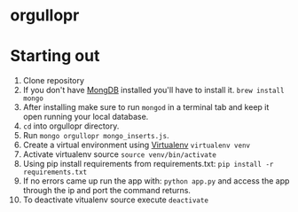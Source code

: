 orgullopr
=========

# Starting out
1. Clone repository
2. If you don't have [MongDB](http://mongodb.org) installed you'll have to install it. `brew install mongo`
3. After installing make sure to run `mongod` in a terminal tab and keep it open running your local database.
4. `cd` into orgullopr directory.
5. Run `mongo orgullopr mongo_inserts.js`.
6. Create a virtual environment using [Virtualenv](http://www.virtualenv.org/en/latest/virtualenv.html) ```virtualenv venv```
7. Activate virtualenv source ```source venv/bin/activate```
8. Using pip install requirements from requirements.txt: ```pip install -r requirements.txt```
9. If no errors came up run the app with: ```python app.py``` and access the app through the ip and port the command returns.
10. To deactivate vitualenv source execute ```deactivate```
